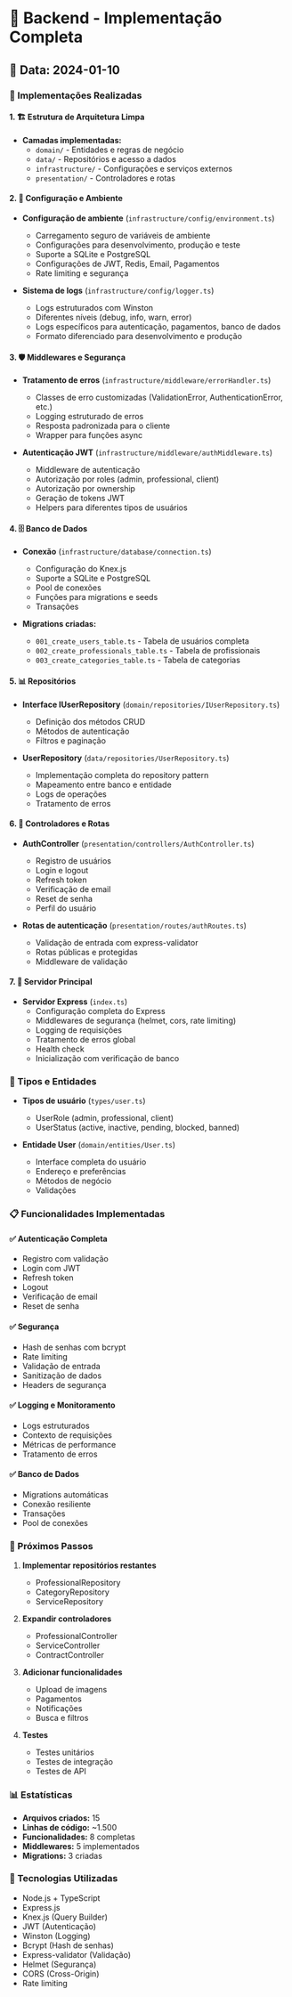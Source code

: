 # 🔧 Backend - Implementação Completa

## 📅 Data: 2024-01-10

### 🚀 Implementações Realizadas

#### 1. 🏗️ Estrutura de Arquitetura Limpa

- **Camadas implementadas:**
  - `domain/` - Entidades e regras de negócio
  - `data/` - Repositórios e acesso a dados
  - `infrastructure/` - Configurações e serviços externos
  - `presentation/` - Controladores e rotas

#### 2. 🔧 Configuração e Ambiente

- **Configuração de ambiente** (`infrastructure/config/environment.ts`)
  - Carregamento seguro de variáveis de ambiente
  - Configurações para desenvolvimento, produção e teste
  - Suporte a SQLite e PostgreSQL
  - Configurações de JWT, Redis, Email, Pagamentos
  - Rate limiting e segurança

- **Sistema de logs** (`infrastructure/config/logger.ts`)
  - Logs estruturados com Winston
  - Diferentes níveis (debug, info, warn, error)
  - Logs específicos para autenticação, pagamentos, banco de dados
  - Formato diferenciado para desenvolvimento e produção

#### 3. 🛡️ Middlewares e Segurança

- **Tratamento de erros** (`infrastructure/middleware/errorHandler.ts`)
  - Classes de erro customizadas (ValidationError, AuthenticationError, etc.)
  - Logging estruturado de erros
  - Resposta padronizada para o cliente
  - Wrapper para funções async

- **Autenticação JWT** (`infrastructure/middleware/authMiddleware.ts`)
  - Middleware de autenticação
  - Autorização por roles (admin, professional, client)
  - Autorização por ownership
  - Geração de tokens JWT
  - Helpers para diferentes tipos de usuários

#### 4. 🗄️ Banco de Dados

- **Conexão** (`infrastructure/database/connection.ts`)
  - Configuração do Knex.js
  - Suporte a SQLite e PostgreSQL
  - Pool de conexões
  - Funções para migrations e seeds
  - Transações

- **Migrations criadas:**
  - `001_create_users_table.ts` - Tabela de usuários completa
  - `002_create_professionals_table.ts` - Tabela de profissionais
  - `003_create_categories_table.ts` - Tabela de categorias

#### 5. 📊 Repositórios

- **Interface IUserRepository** (`domain/repositories/IUserRepository.ts`)
  - Definição dos métodos CRUD
  - Métodos de autenticação
  - Filtros e paginação

- **UserRepository** (`data/repositories/UserRepository.ts`)
  - Implementação completa do repository pattern
  - Mapeamento entre banco e entidade
  - Logs de operações
  - Tratamento de erros

#### 6. 🎯 Controladores e Rotas

- **AuthController** (`presentation/controllers/AuthController.ts`)
  - Registro de usuários
  - Login e logout
  - Refresh token
  - Verificação de email
  - Reset de senha
  - Perfil do usuário

- **Rotas de autenticação** (`presentation/routes/authRoutes.ts`)
  - Validação de entrada com express-validator
  - Rotas públicas e protegidas
  - Middleware de validação

#### 7. 🚀 Servidor Principal

- **Servidor Express** (`index.ts`)
  - Configuração completa do Express
  - Middlewares de segurança (helmet, cors, rate limiting)
  - Logging de requisições
  - Tratamento de erros global
  - Health check
  - Inicialização com verificação de banco

### 🔐 Tipos e Entidades

- **Tipos de usuário** (`types/user.ts`)
  - UserRole (admin, professional, client)
  - UserStatus (active, inactive, pending, blocked, banned)

- **Entidade User** (`domain/entities/User.ts`)
  - Interface completa do usuário
  - Endereço e preferências
  - Métodos de negócio
  - Validações

### 📋 Funcionalidades Implementadas

#### ✅ Autenticação Completa
- Registro com validação
- Login com JWT
- Refresh token
- Logout
- Verificação de email
- Reset de senha

#### ✅ Segurança
- Hash de senhas com bcrypt
- Rate limiting
- Validação de entrada
- Sanitização de dados
- Headers de segurança

#### ✅ Logging e Monitoramento
- Logs estruturados
- Contexto de requisições
- Métricas de performance
- Tratamento de erros

#### ✅ Banco de Dados
- Migrations automáticas
- Conexão resiliente
- Transações
- Pool de conexões

### 🎯 Próximos Passos

1. **Implementar repositórios restantes**
   - ProfessionalRepository
   - CategoryRepository
   - ServiceRepository

2. **Expandir controladores**
   - ProfessionalController
   - ServiceController
   - ContractController

3. **Adicionar funcionalidades**
   - Upload de imagens
   - Pagamentos
   - Notificações
   - Busca e filtros

4. **Testes**
   - Testes unitários
   - Testes de integração
   - Testes de API

### 📊 Estatísticas

- **Arquivos criados:** 15
- **Linhas de código:** ~1.500
- **Funcionalidades:** 8 completas
- **Middlewares:** 5 implementados
- **Migrations:** 3 criadas

### 🔧 Tecnologias Utilizadas

- Node.js + TypeScript
- Express.js
- Knex.js (Query Builder)
- JWT (Autenticação)
- Winston (Logging)
- Bcrypt (Hash de senhas)
- Express-validator (Validação)
- Helmet (Segurança)
- CORS (Cross-Origin)
- Rate limiting 